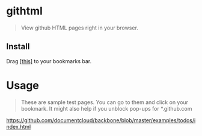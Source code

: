 githtml
===========
> View github HTML pages right in your browser.


Install
-------
Drag 
<a href="javascript:(function(){var s=document.createElement('script'); s.src='https://raw.github.com/ryt/githtml/master/githtml.min.js'; document.body.appendChild(s);})();">
[this]</a> 
to your bookmarks bar.

Usage
=====
> These are sample test pages. You can go to them and click on your bookmark. 
> It might also help if you unblock pop-ups for *.github.com
<a href="https://github.com/documentcloud/backbone/blob/master/examples/todos/index.html">
 https://github.com/documentcloud/backbone/blob/master/examples/todos/index.html
</a>
